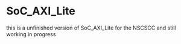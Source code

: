 # SoC_AXI_Lite

this is a unfinished version of SoC_AXI_Lite for the NSCSCC and still working in progress
